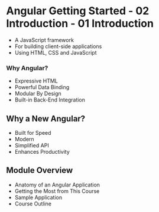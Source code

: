# Angular Getting Started - 02 Introduction - 01 Introduction

- A JavaScript framework
- For building client-side applications
- Using HTML, CSS and JavaScript

### Why Angular?
- Expressive HTML
- Powerful Data Binding
- Modular By Design
- Built-in Back-End Integration

## Why a New Angular?
- Built for Speed
- Modern
- Simplified API
- Enhances Productivity

## Module Overview
- Anatomy of an Angular Application
- Getting the Most from This Course
- Sample Application
- Course Outline